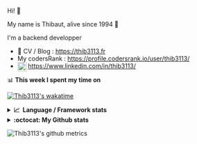 Hi! 👋

My name is Thibaut, alive since 1994 🍷

I'm a backend developper

-   📝 CV / Blog : https://thib3113.fr
-   My codersRank : https://profile.codersrank.io/user/thib3113/
-   <a href="https://www.linkedin.com/in/thib3113/"><img align="left" alt="Thib3113's Linkedin" width="21px" src="https://img.icons8.com/color/48/linkedin.png" /></a> https://www.linkedin.com/in/thib3113/

📊 **This week I spent my time on**

[![Thib3113's wakatime](https://github-readme-stats.vercel.app/api/wakatime?username=thib3113&layout=default&theme=dracula&langs_count=6&hide_title=true&hide_border=true)](https://wakatime.com/@thib3113)

<details>
  <summary><b>📈&nbsp;&nbsp;Language&nbsp;/&nbsp;Framework stats</b></summary>
  <br/>  
  <a href='https://profile.codersrank.io/user/thib3113/'>
  <img src='http://cr-skills-chart-widget.azurewebsites.net/api/api?username=thib3113&padding=30&skills=php,batchfile,javascript,less,mysql,reactjs,scss,shell,typescript,vue'>
  </a>
</details>

<details>
  <summary><b>:octocat: My Github stats</b></summary>
  <br/>  
  
  <img src="https://github-readme-stats.vercel.app/api?username=thib3113&theme=dracula&show_icons=true&" alt="Thib3113's GitHub stats" />

<!--START_SECTION:activity-->

1. 🎉 Merged PR [#690](https://github.com/thib3113/unifi-client/pull/690) in [thib3113/unifi-client](https://github.com/thib3113/unifi-client)
2. 🎉 Merged PR [#689](https://github.com/thib3113/unifi-client/pull/689) in [thib3113/unifi-client](https://github.com/thib3113/unifi-client)
3. 🎉 Merged PR [#684](https://github.com/thib3113/unifi-client/pull/684) in [thib3113/unifi-client](https://github.com/thib3113/unifi-client)
4. 🗣 Commented on [#38](https://github.com/AmauryD/fastest-validator-decorators/issues/38#issuecomment-1939282992) in [AmauryD/fastest-validator-decorators](https://github.com/AmauryD/fastest-validator-decorators)
5. 🗣 Commented on [#38](https://github.com/AmauryD/fastest-validator-decorators/issues/38#issuecomment-1938751138) in [AmauryD/fastest-validator-decorators](https://github.com/AmauryD/fastest-validator-decorators)
 <!--END_SECTION:activity-->

</details>

![Thib3113's github metrics](https://gist.githubusercontent.com/thib3113/83a96e16f8bca103f1b0e376186c66ec/raw/github-metrics.svg)
